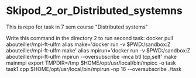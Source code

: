 # Skipod_2_or_Distributed_systemns
This is repo for task in 7 sem course "Distributed systems"



Write this command in the directory 2 to run second task:
docker pull abouteiller/mpi-ft-ulfm
alias make='docker run -v $PWD:/sandbox:Z abouteiller/mpi-ft-ulfm make'
alias mpirun='docker run -v $PWD:/sandbox:Z abouteiller/mpi-ft-ulfm mpirun --oversubscribe -mca btl tcp,self'
make mainmpi
export TMPDIR=/tmp
$HOME/opt/usr/local/bin/mpicc -o task task1.cpp 
$HOME/opt/usr/local/bin/mpirun -np 16 --oversubscribe ./task
